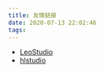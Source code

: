 ```yaml
---
title: 友情链接
date: 2020-07-13 22:02:46
tags:
---
```


- [LeoStudio](https://leostudiooo.github.io)<br>
- [hlstudio](http://hlstudio.haku.ren)<br>

